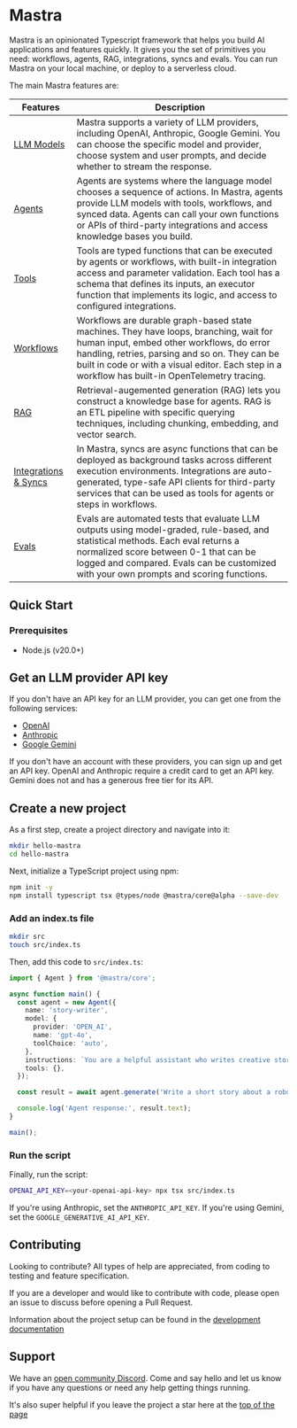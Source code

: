# Mastra

Mastra is an opinionated Typescript framework that helps you build AI applications and features quickly. It gives you the set of primitives you need: workflows, agents, RAG, integrations, syncs and evals. You can run Mastra on your local machine, or deploy to a serverless cloud.

The main Mastra features are:

| Features                                                                    | Description                                                                                                                                                                                                                                                                              |
| --------------------------------------------------------------------------- | ---------------------------------------------------------------------------------------------------------------------------------------------------------------------------------------------------------------------------------------------------------------------------------------- |
| [LLM Models](https://mastra.ai/docs/guide/llm-models/00-overview)           | Mastra supports a variety of LLM providers, including OpenAI, Anthropic, Google Gemini. You can choose the specific model and provider, choose system and user prompts, and decide whether to stream the response.                                                                       |
| [Agents](https://mastra.ai/docs/guide/creating-agents/00-overview)          | Agents are systems where the language model chooses a sequence of actions. In Mastra, agents provide LLM models with tools, workflows, and synced data. Agents can call your own functions or APIs of third-party integrations and access knowledge bases you build.                     |
| [Tools](https://mastra.ai/docs/guide/creating-agents/02-adding-tools)       | Tools are typed functions that can be executed by agents or workflows, with built-in integration access and parameter validation. Each tool has a schema that defines its inputs, an executor function that implements its logic, and access to configured integrations.                 |
| [Workflows](https://mastra.ai/docs/guide/building-workflows/00-overview)    | Workflows are durable graph-based state machines. They have loops, branching, wait for human input, embed other workflows, do error handling, retries, parsing and so on. They can be built in code or with a visual editor. Each step in a workflow has built-in OpenTelemetry tracing. |
| [RAG](https://mastra.ai/docs/guide/04-knowledge-sources)                    | Retrieval-augemented generation (RAG) lets you construct a knowledge base for agents. RAG is an ETL pipeline with specific querying techniques, including chunking, embedding, and vector search.                                                                                        |
| [Integrations & Syncs](https://mastra.ai/docs/guide/06-adding-integrations) | In Mastra, syncs are async functions that can be deployed as background tasks across different execution environments. Integrations are auto-generated, type-safe API clients for third-party services that can be used as tools for agents or steps in workflows.                       |
| [Evals](https://mastra.ai/docs/guide/08-running-evals)                      | Evals are automated tests that evaluate LLM outputs using model-graded, rule-based, and statistical methods. Each eval returns a normalized score between 0-1 that can be logged and compared. Evals can be customized with your own prompts and scoring functions.                      |

## Quick Start

### Prerequisites

- Node.js (v20.0+)

## Get an LLM provider API key

If you don't have an API key for an LLM provider, you can get one from the following services:

- [OpenAI](https://platform.openai.com/)
- [Anthropic](https://console.anthropic.com/settings/keys)
- [Google Gemini](https://ai.google.dev/gemini-api/docs)

If you don't have an account with these providers, you can sign up and get an API key. OpenAI and Anthropic require a credit card to get an API key. Gemini does not and has a generous free tier for its API.

## Create a new project

As a first step, create a project directory and navigate into it:

```bash copy
mkdir hello-mastra
cd hello-mastra
```

Next, initialize a TypeScript project using npm:

```bash copy npm2yarn
npm init -y
npm install typescript tsx @types/node @mastra/core@alpha --save-dev
```

### Add an index.ts file

```bash
mkdir src
touch src/index.ts
```

Then, add this code to `src/index.ts`:

```typescript
import { Agent } from '@mastra/core';

async function main() {
  const agent = new Agent({
    name: 'story-writer',
    model: {
      provider: 'OPEN_AI',
      name: 'gpt-4o',
      toolChoice: 'auto',
    },
    instructions: `You are a helpful assistant who writes creative stories.`,
    tools: {},
  });

  const result = await agent.generate('Write a short story about a robot learning to paint.');

  console.log('Agent response:', result.text);
}

main();
```

### Run the script

Finally, run the script:

```bash copy
OPENAI_API_KEY=<your-openai-api-key> npx tsx src/index.ts
```

If you're using Anthropic, set the `ANTHROPIC_API_KEY`. If you're using Gemini, set the `GOOGLE_GENERATIVE_AI_API_KEY`.

## Contributing

Looking to contribute? All types of help are appreciated, from coding to testing and feature specification.

If you are a developer and would like to contribute with code, please open an issue to discuss before opening a Pull Request.

Information about the project setup can be found in the [development documentation](./DEVELOPMENT.md)

## Support

We have an [open community Discord](https://discord.gg/TpapMTnjyB). Come and say hello and let us know if you have any questions or need any help getting things running.

It's also super helpful if you leave the project a star here at the [top of the page](https://github.com/mastra-ai/mastra)
